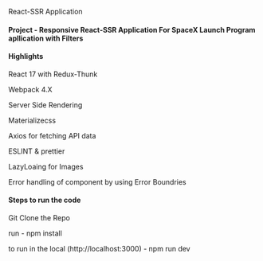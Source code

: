 React-SSR Application

<h4>Project - Responsive React-SSR Application For SpaceX Launch Program apllication with Filters</h4>


<h4>Highlights</h4>

React 17 with Redux-Thunk

Webpack 4.X

Server Side Rendering

Materializecss

Axios for fetching API data

ESLINT & prettier

LazyLoaing for Images

Error handling of component by using Error Boundries


<h4>Steps to run the code</h4>

Git Clone the Repo

run - npm install

to run in the local (http://localhost:3000) - npm run dev




